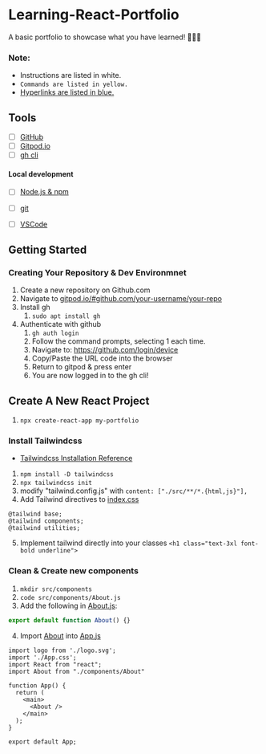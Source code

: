 # Learning-React-Portfolio
A basic portfolio to showcase what you have learned! 👨🏻‍🎓

### Note:

- Instructions are listed in white.
- `Commands are listed in yellow.`
- [Hyperlinks are listed in blue.](./README.md)

## Tools
- [ ] [GitHub](https://github.com/)
- [ ] [Gitpod.io](https://gitpod.io/)
- [ ] [gh cli](https://cli.github.com/)

#### Local development
- [ ] [Node.js & npm](https://nodejs.org/en/download)
- [ ] [git](https://github.com/git-guides/install-git)
- [ ] [VSCode](https://code.visualstudio.com/)


## Getting Started

### Creating Your Repository & Dev Environmnet
1) Create a new repository on Github.com
2) Navigate to [gitpod.io/#github.com/your-username/your-repo](gitpod.io/#github.com/efwoods/Learning-React-Portfolio)
3) Install gh
   1) `sudo apt install gh`
4) Authenticate with github
   1) `gh auth login`
   2) Follow the command prompts, selecting 1 each time.
   3) Navigate to: https://github.com/login/device
   4) Copy/Paste the URL code into the browser
   5) Return to gitpod & press enter
   6) You are now logged in to the gh cli!

## Create A New React Project
1) `npx create-react-app my-portfolio`

### Install Tailwindcss
- [Tailwindcss Installation Reference](https://tailwindcss.com/docs/installation)

1) `npm install -D tailwindcss`
2) `npx tailwindcss init`
3) modify "tailwind.config.js" with   `content: ["./src/**/*.{html,js}"],`
4) Add Tailwind directives to [index.css](./my-portfolio/src/index.css)
```
@tailwind base;
@tailwind components;
@tailwind utilities;
```

5) Implement tailwind directly into your classes 
`<h1 class="text-3xl font-bold underline">`

### Clean & Create new components
1) `mkdir src/components`
2) `code src/components/About.js`
3) Add the following in [About.js](./my-portfolio/src/components/About.js):
```js
export default function About() {}
```
4) Import [About](./my-portfolio/src/components/About.js) into [App.js](./my-portfolio/src/App.js)

```
import logo from './logo.svg';
import './App.css';
import React from "react";
import About from "./components/About"

function App() {
  return (
    <main>
      <About />
    </main>
  );
}

export default App;
```